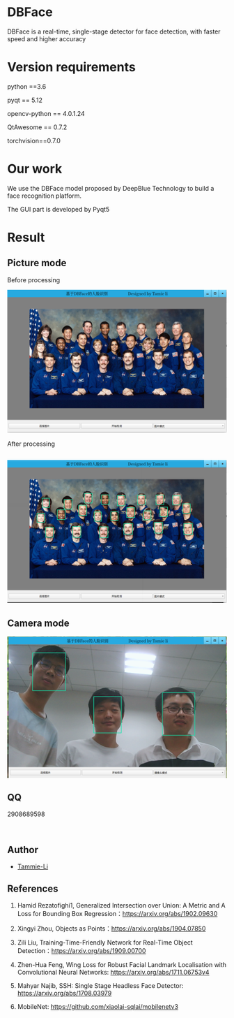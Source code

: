 # DBFace 
DBFace is a real-time, single-stage detector for face detection, with faster speed and higher accuracy

# Version requirements

python ==3.6

pyqt == 5.12

opencv-python == 4.0.1.24

QtAwesome == 0.7.2

torchvision==0.7.0
# Our work

We use the DBFace model proposed by DeepBlue Technology to build a face recognition platform.

The GUI part is developed by Pyqt5

# Result

## Picture mode

Before processing

![before](result/start.png)

After processing

![after](result/end.png)
---
## Camera mode

![camera](result/camera.png)

## QQ

2908689598

<br/>


## Author
- [Tammie-Li](https://github.com/Tammie-Li)



## References

1. Hamid Rezatofighi1, Generalized Intersection over Union: A Metric and A Loss for Bounding Box Regression：https://arxiv.org/abs/1902.09630

2. Xingyi Zhou, Objects as Points：https://arxiv.org/abs/1904.07850

3. Zili Liu, Training-Time-Friendly Network for Real-Time Object Detection：https://arxiv.org/abs/1909.00700

4. Zhen-Hua Feng, Wing Loss for Robust Facial Landmark Localisation with Convolutional Neural Networks: https://arxiv.org/abs/1711.06753v4

5. Mahyar Najib, SSH: Single Stage Headless Face Detector: https://arxiv.org/abs/1708.03979

6. MobileNet: https://github.com/xiaolai-sqlai/mobilenetv3
